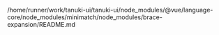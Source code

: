 /home/runner/work/tanuki-ui/tanuki-ui/node_modules/@vue/language-core/node_modules/minimatch/node_modules/brace-expansion/README.md